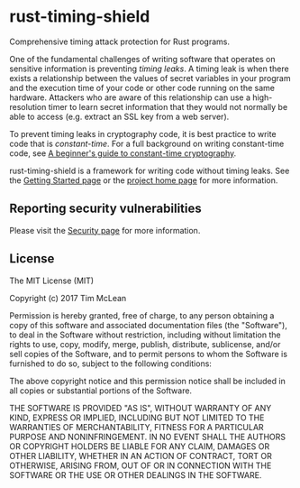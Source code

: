# rust-timing-shield

Comprehensive timing attack protection for Rust programs.

One of the fundamental challenges of writing software that operates on sensitive information
is preventing *timing leaks*. A timing leak is when there exists a relationship between the
values of secret variables in your program and the execution time of your code or other code
running on the same hardware. Attackers who are aware of this relationship can use a
high-resolution timer to learn secret information that they would not normally be able to
access (e.g. extract an SSL key from a web server).

To prevent timing leaks in cryptography code, it is best practice to write code that is
*constant-time*. For a full background on writing constant-time code, see
[A beginner's guide to constant-time
cryptography](https://www.chosenplaintext.ca/articles/beginners-guide-constant-time-cryptography.html).

rust-timing-shield is a framework for writing code without timing leaks.
See the
[Getting Started page](https://www.chosenplaintext.ca/open-source/rust-timing-shield/getting-started)
or the
[project home page](https://www.chosenplaintext.ca/open-source/rust-timing-shield)
for more information.

## Reporting security vulnerabilities

Please visit the [Security
page](https://www.chosenplaintext.ca/open-source/rust-timing-shield/security)
for more information.

## License

The MIT License (MIT)

Copyright (c) 2017 Tim McLean

Permission is hereby granted, free of charge, to any person obtaining a copy of
this software and associated documentation files (the "Software"), to deal in
the Software without restriction, including without limitation the rights to
use, copy, modify, merge, publish, distribute, sublicense, and/or sell copies
of the Software, and to permit persons to whom the Software is furnished to do
so, subject to the following conditions:

The above copyright notice and this permission notice shall be included in all
copies or substantial portions of the Software.

THE SOFTWARE IS PROVIDED "AS IS", WITHOUT WARRANTY OF ANY KIND, EXPRESS OR
IMPLIED, INCLUDING BUT NOT LIMITED TO THE WARRANTIES OF MERCHANTABILITY,
FITNESS FOR A PARTICULAR PURPOSE AND NONINFRINGEMENT. IN NO EVENT SHALL THE
AUTHORS OR COPYRIGHT HOLDERS BE LIABLE FOR ANY CLAIM, DAMAGES OR OTHER
LIABILITY, WHETHER IN AN ACTION OF CONTRACT, TORT OR OTHERWISE, ARISING FROM,
OUT OF OR IN CONNECTION WITH THE SOFTWARE OR THE USE OR OTHER DEALINGS IN THE
SOFTWARE.
